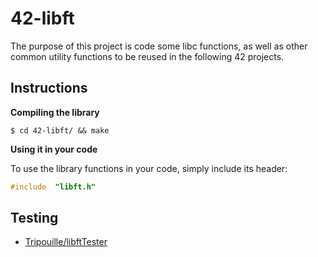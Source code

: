# 42-libft

The purpose of this project is code some libc functions, as well as other common utility functions to be reused in the following 42 projects.

## Instructions

**Compiling the library**

```shell
$ cd 42-libft/ && make
```

**Using it in your code**

To use the library functions in your code, simply include its header:

```C
#include  "libft.h"
```

##  Testing

* [Tripouille/libftTester](https://github.com/Tripouille/libftTester.git)




